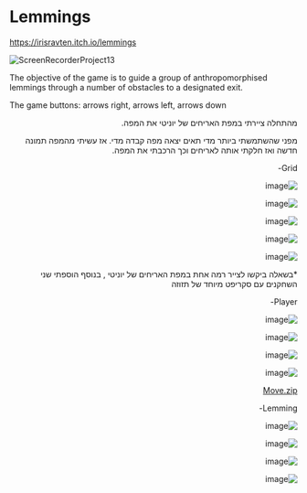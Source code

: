 # Lemmings
https://irisravten.itch.io/lemmings

![ScreenRecorderProject13](https://user-images.githubusercontent.com/30858011/102208596-4a93f280-3ed8-11eb-9482-e7c30afc5a8f.gif)


The objective of the game is to guide a group of anthropomorphised lemmings through a number of obstacles to a designated exit.

The game buttons: arrows right, arrows left, arrows down

<div dir='rtl' lang='he'>
  
  מהתחלה ציירתי במפת האריחים של יוניטי את המפה.
  
  מפני שהשתמשתי ביותר מדי תאים יצאה מפה קבדה מדי. אז עשיתי מהמפה תמונה חדשה ואז חלקתי אותה לאריחים וכך הרכבתי את המפה.
  
  Grid-
  
  ![image](https://user-images.githubusercontent.com/30858011/102210753-474e3600-3edb-11eb-9dcb-57b5796702ae.png)
  
  ![image](https://user-images.githubusercontent.com/30858011/102210843-62b94100-3edb-11eb-8b86-bf791aadb3c5.png)
  
  ![image](https://user-images.githubusercontent.com/30858011/102210893-74024d80-3edb-11eb-810c-850b3dd3925d.png)
  
  ![image](https://user-images.githubusercontent.com/30858011/102210964-8da39500-3edb-11eb-9f7d-97186999673b.png)

![image](https://user-images.githubusercontent.com/30858011/102211018-a14efb80-3edb-11eb-8520-a0eada2bb68f.png)

*בשאלה ביקשו לצייר רמה אחת במפת האריחים של יוניטי , בנוסף הוספתי שני השחקנים עם סקריפט מיוחד של תזוזה


Player-


![image](https://user-images.githubusercontent.com/30858011/102211234-0145a200-3edc-11eb-9a33-6ce350277e1b.png)

![image](https://user-images.githubusercontent.com/30858011/102211273-10c4eb00-3edc-11eb-8bbb-b0ecd8ff360a.png)

![image](https://user-images.githubusercontent.com/30858011/102211357-26d2ab80-3edc-11eb-8a63-763259a7711a.png)


![image](https://user-images.githubusercontent.com/30858011/102211402-3b16a880-3edc-11eb-8a61-6de14451246f.png)


[Move.zip](https://github.com/PlayGameAriel/Lemmings/files/5695576/Move.zip)


Lemming-


![image](https://user-images.githubusercontent.com/30858011/102212262-939a7580-3edd-11eb-83ef-ee7032fc66c1.png)

![image](https://user-images.githubusercontent.com/30858011/102212293-a4e38200-3edd-11eb-9646-7f80a028357c.png)


![image](https://user-images.githubusercontent.com/30858011/102212330-b593f800-3edd-11eb-9d1e-e8da9999e570.png)

![image](https://user-images.githubusercontent.com/30858011/102212377-cba1b880-3edd-11eb-81f6-34079a0732c0.png)




  
 </div>
